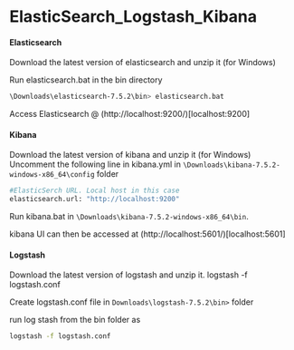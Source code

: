 # ElasticSearch_Logstash_Kibana

#### Elasticsearch
Download the latest version of elasticsearch and unzip it (for Windows)

Run elasticsearch.bat in the bin directory 
```sh
\Downloads\elasticsearch-7.5.2\bin> elasticsearch.bat
```

Access Elasticsearch @ (http://localhost:9200/)[localhost:9200]

#### Kibana
Download the latest version of kibana and unzip it (for Windows)
Uncomment the following line in kibana.yml in ```\Downloads\kibana-7.5.2-windows-x86_64\config``` folder

```sh
#ElasticSerch URL. Local host in this case
elasticsearch.url: "http://localhost:9200"
```
Run kibana.bat in ```\Downloads\kibana-7.5.2-windows-x86_64\bin```. 

kibana UI can then be accessed at (http://localhost:5601/)[localhost:5601]


#### Logstash
Download the latest version of logstash and unzip it.
logstash -f logstash.conf

Create logstash.conf file in ```Downloads\logstash-7.5.2\bin>``` folder

run log stash from the bin folder as 

```sh
logstash -f logstash.conf
```
